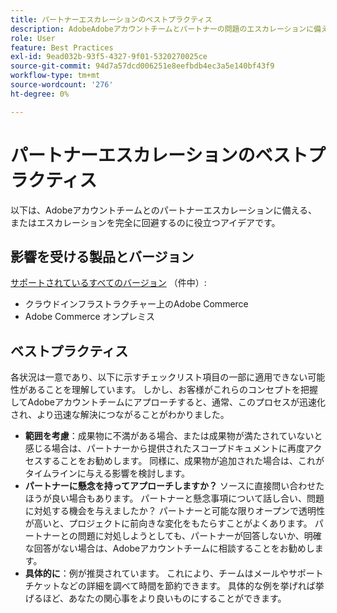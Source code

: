 ```yaml
---
title: パートナーエスカレーションのベストプラクティス
description: AdobeAdobeアカウントチームとパートナーの問題のエスカレーションに備える方法や、エスカレーションを回避する方法について説明します。
role: User
feature: Best Practices
exl-id: 9ead032b-93f5-4327-9f01-5320270025ce
source-git-commit: 94d7a57dcd006251e8eefbdb4ec3a5e140bf43f9
workflow-type: tm+mt
source-wordcount: '276'
ht-degree: 0%

---
```


# パートナーエスカレーションのベストプラクティス

以下は、Adobeアカウントチームとのパートナーエスカレーションに備える、またはエスカレーションを完全に回避するのに役立つアイデアです。

## 影響を受ける製品とバージョン

[サポートされているすべてのバージョン](../../../release/versions.md) （件中）:

* クラウドインフラストラクチャー上のAdobe Commerce
* Adobe Commerce オンプレミス

## ベストプラクティス

各状況は一意であり、以下に示すチェックリスト項目の一部に適用できない可能性があることを理解しています。 しかし、お客様がこれらのコンセプトを把握してAdobeアカウントチームにアプローチすると、通常、このプロセスが迅速化され、より迅速な解決につながることがわかりました。

* **範囲を考慮**：成果物に不満がある場合、または成果物が満たされていないと感じる場合は、パートナーから提供されたスコープドキュメントに再度アクセスすることをお勧めします。 同様に、成果物が追加された場合は、これがタイムラインに与える影響を検討します。
* **パートナーに懸念を持ってアプローチしますか？** ソースに直接問い合わせたほうが良い場合もあります。 パートナーと懸念事項について話し合い、問題に対処する機会を与えましたか？ パートナーと可能な限りオープンで透明性が高いと、プロジェクトに前向きな変化をもたらすことがよくあります。 パートナーとの問題に対処しようとしても、パートナーが回答しないか、明確な回答がない場合は、Adobeアカウントチームに相談することをお勧めします。
* **具体的に**：例が推奨されています。 これにより、チームはメールやサポートチケットなどの詳細を調べて時間を節約できます。 具体的な例を挙げれば挙げるほど、あなたの関心事をより良いものにすることができます。
